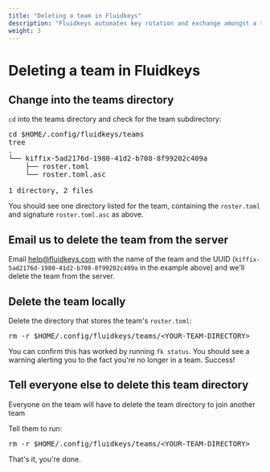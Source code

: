 ```yaml
---
title: "Deleting a team in Fluidkeys"
description: "Fluidkeys automates key rotation and exchange amongst a team. This guide will get you setup as a team and each member of the team setup with new PGP keys."
weight: 3
---
```


# Deleting a team in Fluidkeys

<h2 class="numbered">Change into the teams directory</h2>

`cd` into the teams directory and check for the team subdirectory:

<pre class="terminal">
<span class="command">cd $HOME/.config/fluidkeys/teams</span>
<span class="command">tree<span>
<span class="output">.
└── kiffix-5ad2176d-1980-41d2-b708-8f99202c409a
    ├── roster.toml
    └── roster.toml.asc

1 directory, 2 files</span>
</pre>

You should see one directory listed for the team, containing the `roster.toml` and signature `roster.toml.asc` as above.

<h2 class="numbered">Email us to delete the team from the server</h2>

Email [help@fluidkeys.com](mailto:help@fluidkeys.com) with the name of the team and the UUID (`kiffix-5ad2176d-1980-41d2-b708-8f99202c409a` in the example above) and we'll delete the team from the server.

<h2 class="numbered">Delete the team locally</h2>

Delete the directory that stores the team's <code>roster.toml</code>:

<pre class="terminal">
<span class="command">rm -r $HOME/.config/fluidkeys/teams/&lt;YOUR-TEAM-DIRECTORY&gt;</span>
</pre>

You can confirm this has worked by running `fk status`. You should see a warning alerting you to the fact you're no longer in a team. Success!

<h2 class="numbered">Tell everyone else to delete this team directory</h2>

<div class="callout callout--warning">
    <p>Everyone on the team will have to delete the team directory to join another team</p>
</div>

Tell them to run:
<pre class="terminal">
<span class="command">rm -r $HOME/.config/fluidkeys/teams/&lt;YOUR-TEAM-DIRECTORY&gt;</span>
</pre>

That's it, you're done.
